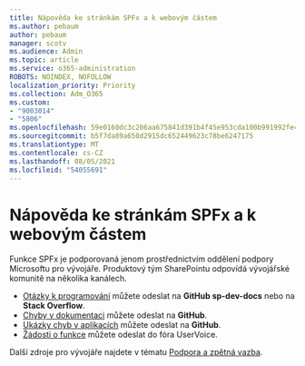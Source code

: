 ```yaml
---
title: Nápověda ke stránkám SPFx a k webovým částem
ms.author: pebaum
author: pebaum
manager: scotv
ms.audience: Admin
ms.topic: article
ms.service: o365-administration
ROBOTS: NOINDEX, NOFOLLOW
localization_priority: Priority
ms.collection: Adm_O365
ms.custom:
- "9003014"
- "5806"
ms.openlocfilehash: 59e0160dc3c206aa675841d391b4f45e953cda100b991992fe4668d697c9e069
ms.sourcegitcommit: b5f7da89a650d2915dc652449623c78be6247175
ms.translationtype: MT
ms.contentlocale: cs-CZ
ms.lasthandoff: 08/05/2021
ms.locfileid: "54055691"
---
```

# <a name="help-with-spfx-pages-and-web-parts"></a>Nápověda ke stránkám SPFx a k webovým částem

Funkce SPFx je podporovaná jenom prostřednictvím oddělení podpory Microsoftu pro vývojáře. Produktový tým SharePointu odpovídá vývojářské komunitě na několika kanálech.

- [Otázky k programování](https://docs.microsoft.com/sharepoint/dev/support-feedback#programming-questions) můžete odeslat na **GitHub sp-dev-docs** nebo na **Stack Overflow**.
- [Chyby v dokumentaci](https://docs.microsoft.com/sharepoint/dev/support-feedback#documentation-bugs) můžete odeslat na **GitHub**.
- [Ukázky chyb v aplikacích](https://docs.microsoft.com/sharepoint/dev/support-feedback#sample-application-bugs) můžete odeslat na **GitHub**.
- [Žádosti o funkce](https://docs.microsoft.com/sharepoint/dev/support-feedback#feature-requests) můžete odeslat do fóra UserVoice.

Další zdroje pro vývojáře najdete v tématu [Podpora a zpětná vazba](https://docs.microsoft.com/sharepoint/dev/support-feedback).